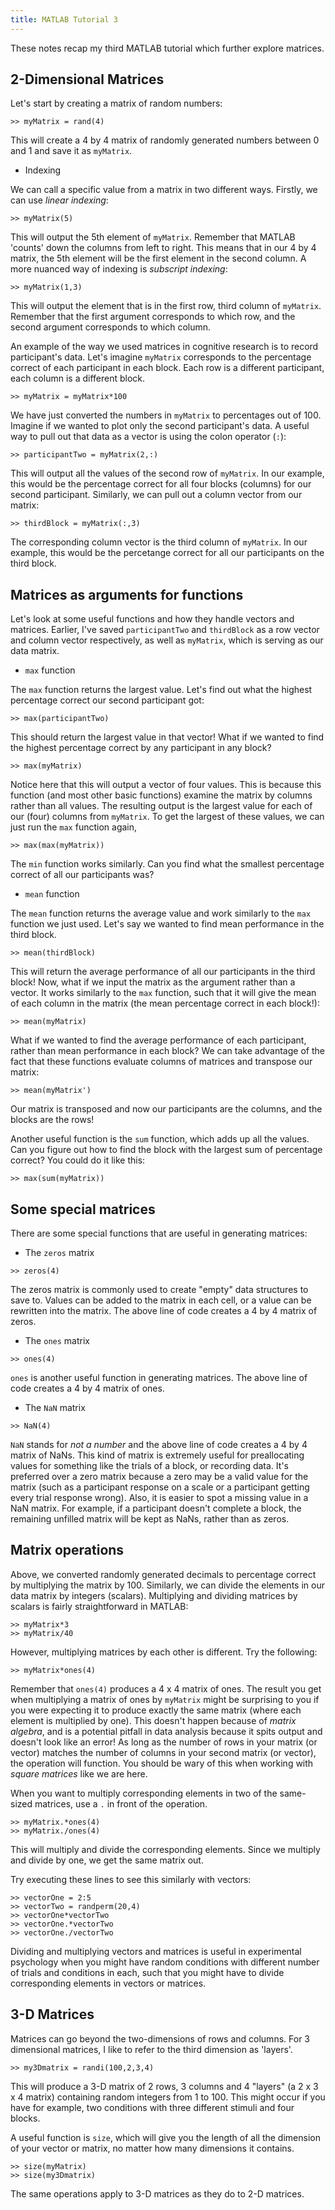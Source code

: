 ```yaml
---
title: MATLAB Tutorial 3
---
```


These notes recap my third MATLAB tutorial which further explore
matrices.

2-Dimensional Matrices
----------------------

Let's start by creating a matrix of random numbers:

    >> myMatrix = rand(4)

This will create a 4 by 4 matrix of randomly generated numbers between 0
and 1 and save it as `myMatrix`.

-   Indexing

We can call a specific value from a matrix in two different ways.
Firstly, we can use *linear indexing*:

    >> myMatrix(5)

This will output the 5th element of `myMatrix`. Remember that MATLAB
'counts' down the columns from left to right. This means that in our 4
by 4 matrix, the 5th element will be the first element in the second
column. A more nuanced way of indexing is *subscript indexing*:

    >> myMatrix(1,3)

This will output the element that is in the first row, third column of
`myMatrix`. Remember that the first argument corresponds to which row,
and the second argument corresponds to which column.

An example of the way we used matrices in cognitive research is to
record participant's data. Let's imagine `myMatrix` corresponds to the
percentage correct of each participant in each block. Each row is a
different participant, each column is a different block.

    >> myMatrix = myMatrix*100

We have just converted the numbers in `myMatrix` to percentages out of
100. Imagine if we wanted to plot only the second participant's data. A
useful way to pull out that data as a vector is using the colon operator
(`:`):

    >> participantTwo = myMatrix(2,:)

This will output all the values of the second row of `myMatrix`. In our
example, this would be the percentage correct for all four blocks
(columns) for our second participant. Similarly, we can pull out a
column vector from our matrix:

    >> thirdBlock = myMatrix(:,3)

The corresponding column vector is the third column of `myMatrix`. In
our example, this would be the percetange correct for all our
participants on the third block.

Matrices as arguments for functions
-----------------------------------

Let's look at some useful functions and how they handle vectors and
matrices. Earlier, I've saved `participantTwo` and `thirdBlock` as a row
vector and column vector respectively, as well as `myMatrix`, which is
serving as our data matrix.

-   `max` function

The `max` function returns the largest value. Let's find out what the
highest percentage correct our second participant got:

    >> max(participantTwo)

This should return the largest value in that vector! What if we wanted
to find the highest percentage correct by any participant in any block?

    >> max(myMatrix)

Notice here that this will output a vector of four values. This is
because this function (and most other basic functions) examine the
matrix by columns rather than all values. The resulting output is the
largest value for each of our (four) columns from `myMatrix`. To get the
largest of these values, we can just run the `max` function again,

    >> max(max(myMatrix))

The `min` function works similarly. Can you find what the smallest
percentage correct of all our participants was?

-   `mean` function

The `mean` function returns the average value and work similarly to the
`max` function we just used. Let's say we wanted to find mean
performance in the third block.

    >> mean(thirdBlock)

This will return the average performance of all our participants in the
third block! Now, what if we input the matrix as the argument rather
than a vector. It works similarly to the `max` function, such that it
will give the mean of each column in the matrix (the mean percentage
correct in each block!):

    >> mean(myMatrix)

What if we wanted to find the average performance of each participant,
rather than mean performance in each block? We can take advantage of the
fact that these functions evaluate columns of matrices and transpose our
matrix:

    >> mean(myMatrix')

Our matrix is transposed and now our participants are the columns, and
the blocks are the rows!

Another useful function is the `sum` function, which adds up all the
values. Can you figure out how to find the block with the largest sum of
percentage correct? You could do it like this:

    >> max(sum(myMatrix))

Some special matrices
---------------------

There are some special functions that are useful in generating matrices:

-   The `zeros` matrix

<!-- -->

    >> zeros(4)

The zeros matrix is commonly used to create "empty" data structures to
save to. Values can be added to the matrix in each cell, or a value can
be rewritten into the matrix. The above line of code creates a 4 by 4
matrix of zeros.

-   The `ones` matrix

<!-- -->

    >> ones(4)

`ones` is another useful function in generating matrices. The above line
of code creates a 4 by 4 matrix of ones.

-   The `NaN` matrix

<!-- -->

    >> NaN(4)

`NaN` stands for *not a number* and the above line of code creates a 4
by 4 matrix of NaNs. This kind of matrix is extremely useful for
preallocating values for something like the trials of a block, or
recording data. It's preferred over a zero matrix because a zero may be
a valid value for the matrix (such as a participant response on a scale
or a participant getting every trial response wrong). Also, it is easier
to spot a missing value in a NaN matrix. For example, if a participant
doesn't complete a block, the remaining unfilled matrix will be kept as
NaNs, rather than as zeros.

Matrix operations
-----------------

Above, we converted randomly generated decimals to percentage correct by
multiplying the matrix by 100. Similarly, we can divide the elements in
our data matrix by integers (scalars). Multiplying and dividing matrices
by scalars is fairly straightforward in MATLAB:

    >> myMatrix*3
    >> myMatrix/40

However, multiplying matrices by each other is different. Try the
following:

    >> myMatrix*ones(4)

Remember that `ones(4)` produces a 4 x 4 matrix of ones. The result you
get when multiplying a matrix of ones by `myMatrix` might be surprising
to you if you were expecting it to produce exactly the same matrix
(where each element is multiplied by one). This doesn't happen because
of *matrix algebra*, and is a potential pitfall in data analysis because
it spits output and doesn't look like an error! As long as the number of
rows in your matrix (or vector) matches the number of columns in your
second matrix (or vector), the operation will function. You should be
wary of this when working with *square matrices* like we are here.

When you want to multiply corresponding elements in two of the
same-sized matrices, use a `.` in front of the operation.

    >> myMatrix.*ones(4)
    >> myMatrix./ones(4)

This will multiply and divide the corresponding elements. Since we
multiply and divide by one, we get the same matrix out.

Try executing these lines to see this similarly with vectors:

    >> vectorOne = 2:5
    >> vectorTwo = randperm(20,4)
    >> vectorOne*vectorTwo
    >> vectorOne.*vectorTwo
    >> vectorOne./vectorTwo

Dividing and multiplying vectors and matrices is useful in experimental
psychology when you might have random conditions with different number
of trials and conditions in each, such that you might have to divide
corresponding elements in vectors or matrices.

3-D Matrices
------------

Matrices can go beyond the two-dimensions of rows and columns. For 3
dimensional matrices, I like to refer to the third dimension as
'layers'.

    >> my3Dmatrix = randi(100,2,3,4)

This will produce a 3-D matrix of 2 rows, 3 columns and 4 "layers" (a 2
x 3 x 4 matrix) containing random integers from 1 to 100. This might
occur if you have for example, two conditions with three different
stimuli and four blocks.

A useful function is `size`, which will give you the length of all the
dimension of your vector or matrix, no matter how many dimensions it
contains.

    >> size(myMatrix)
    >> size(my3Dmatrix)

The same operations apply to 3-D matrices as they do to 2-D matrices.
